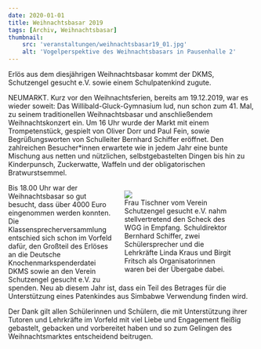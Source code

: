 ```yaml
---
date: 2020-01-01
title: Weihnachtsbasar 2019
tags: [Archiv, Weihnachtsbasar]
thumbnail: 
    src: 'veranstaltungen/weihnachtsbasar19_01.jpg'
    alt: 'Vogelperspektive des Weihnachtsbasars in Pausenhalle 2' 
---
```

Erlös aus dem diesjährigen Weihnachtsbasar kommt der DKMS, Schutzengel gesucht e.V. sowie einem Schulpatenkind zugute.

NEUMARKT. Kurz vor den Weihnachtsferien, bereits am 19.12.2019, war es wieder soweit: Das Willibald-Gluck-Gymnasium lud, nun schon zum 41. Mal, zu seinem traditionellen Weihnachtsbasar und anschließendem Weihnachtskonzert ein. Um 16 Uhr wurde der Markt mit einem Trompetenstück, gespielt von Oliver Dorr und Paul Fein, sowie Begrüßungsworten von Schulleiter Bernhard Schiffer eröffnet. Den zahlreichen Besucher*innen erwartete wie in jedem Jahr eine bunte Mischung aus netten und nützlichen, selbstgebastelten Dingen bis hin zu Kinderpunsch, Zuckerwatte, Waffeln und der obligatorischen Bratwurstsemmel.

<figure style ="float:right;width: 45%; margin-left:20px">
<img src = "/images/veranstaltungen/weihnachtsbasar19_02.jpg" >
<figcaption> Frau Tischner vom Verein Schutzengel gesucht e.V. nahm stellvertretend den Scheck des WGG in Empfang. Schuldirektor Bernhard Schiffer, zwei Schülersprecher und die Lehrkräfte Linda Kraus und Birgit Fritsch als Organisatorinnen waren bei der Übergabe dabei. 
</figcaption>
</figure>

Bis 18.00 Uhr war der Weihnachtsbasar so gut besucht, dass über 4000 Euro eingenommen werden konnten. Die Klassensprecherversammlung entschied sich schon im Vorfeld dafür, den Großteil des Erlöses an die Deutsche Knochenmarkspenderdatei DKMS sowie an den Verein Schutzengel gesucht e.V. zu spenden. Neu ab diesem Jahr ist, dass ein Teil des Betrages für die Unterstützung eines Patenkindes aus Simbabwe Verwendung finden wird.

Der Dank gilt allen Schülerinnen und Schülern, die mit Unterstützung ihrer Tutoren und Lehrkräfte im Vorfeld mit viel Liebe und Engagement fleißig gebastelt, gebacken und vorbereitet haben und so zum Gelingen des Weihnachtsmarktes entscheidend beitrugen.